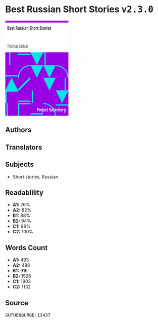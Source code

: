 # Best Russian Short Stories <kbd>v2.3.0</kbd>

![](./cover.medium.jpg "")

## Authors



## Translators



## Subjects


 - Short stories, Russian

## Readablility


 - **A1:** 76%
 - **A2:** 82%
 - **B1:** 88%
 - **B2:** 94%
 - **C1:** 98%
 - **C2:** 100%

## Words Count


 - **A1:** 493
 - **A2:** 488
 - **B1:** 916
 - **B2:** 1526
 - **C1:** 1903
 - **C2:** 1132

## Source


<kbd>GUTHENBURGE:13437</kbd>
